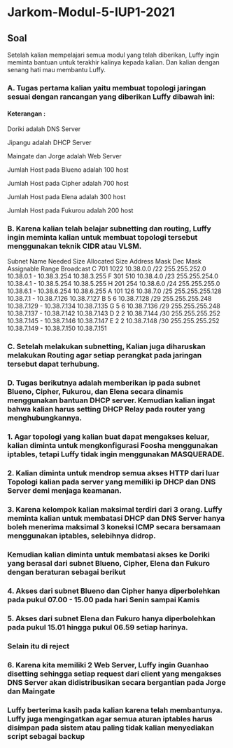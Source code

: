 # Jarkom-Modul-5-IUP1-2021

## Soal

Setelah kalian mempelajari semua modul yang telah diberikan, Luffy ingin meminta bantuan untuk terakhir kalinya kepada kalian. Dan kalian dengan senang hati mau membantu Luffy.

### A. Tugas pertama kalian yaitu membuat topologi jaringan sesuai dengan rancangan yang diberikan Luffy dibawah ini:

#### Keterangan : 

Doriki adalah DNS Server

Jipangu adalah DHCP Server

Maingate dan Jorge adalah Web Server

Jumlah Host pada Blueno adalah 100 host

Jumlah Host pada Cipher adalah 700 host

Jumlah Host pada Elena adalah 300 host

Jumlah Host pada Fukurou adalah 200 host

### B. Karena kalian telah belajar subnetting dan routing, Luffy ingin meminta kalian untuk membuat topologi tersebut menggunakan teknik CIDR atau VLSM.

Subnet Name	Needed Size	Allocated Size	Address	Mask	Dec Mask	Assignable Range	Broadcast
C	701	1022	10.38.0.0	/22	255.255.252.0	10.38.0.1 - 10.38.3.254	10.38.3.255
F	301	510	10.38.4.0	/23	255.255.254.0	10.38.4.1 - 10.38.5.254	10.38.5.255
H	201	254	10.38.6.0	/24	255.255.255.0	10.38.6.1 - 10.38.6.254	10.38.6.255
A	101	126	10.38.7.0	/25	255.255.255.128	10.38.7.1 - 10.38.7.126	10.38.7.127
B	5	6	10.38.7.128	/29	255.255.255.248	10.38.7.129 - 10.38.7.134	10.38.7.135
G	5	6	10.38.7.136	/29	255.255.255.248	10.38.7.137 - 10.38.7.142	10.38.7.143
D	2	2	10.38.7.144	/30	255.255.255.252	10.38.7.145 - 10.38.7.146	10.38.7.147
E	2	2	10.38.7.148	/30	255.255.255.252	10.38.7.149 - 10.38.7.150	10.38.7.151

### C. Setelah melakukan subnetting, Kalian juga diharuskan melakukan Routing agar setiap perangkat pada jaringan tersebut dapat terhubung.

### D. Tugas berikutnya adalah memberikan ip pada subnet Blueno, Cipher, Fukurou, dan Elena secara dinamis menggunakan bantuan DHCP server. Kemudian kalian ingat bahwa kalian harus setting DHCP Relay pada router yang menghubungkannya.

### 1. Agar topologi yang kalian buat dapat mengakses keluar, kalian diminta untuk mengkonfigurasi Foosha menggunakan iptables, tetapi Luffy tidak ingin menggunakan MASQUERADE.

### 2. Kalian diminta untuk mendrop semua akses HTTP dari luar Topologi kalian pada server yang memiliki ip DHCP dan DNS Server demi menjaga keamanan.

### 3. Karena kelompok kalian maksimal terdiri dari 3 orang. Luffy meminta kalian untuk membatasi DHCP dan DNS Server hanya boleh menerima maksimal 3 koneksi ICMP secara bersamaan menggunakan iptables, selebihnya didrop.

### Kemudian kalian diminta untuk membatasi akses ke Doriki yang berasal dari subnet Blueno, Cipher, Elena dan Fukuro dengan beraturan sebagai berikut

### 4. Akses dari subnet Blueno dan Cipher hanya diperbolehkan pada pukul 07.00 - 15.00 pada hari Senin sampai Kamis

### 5. Akses dari subnet Elena dan Fukuro hanya diperbolehkan pada pukul 15.01 hingga pukul 06.59 setiap harinya.

### Selain itu di reject

### 6. Karena kita memiliki 2 Web Server, Luffy ingin Guanhao disetting sehingga setiap request dari client yang mengakses DNS Server akan didistribusikan secara bergantian pada Jorge dan Maingate

### Luffy berterima kasih pada kalian karena telah membantunya. Luffy juga mengingatkan agar semua aturan iptables harus disimpan pada sistem atau paling tidak kalian menyediakan script sebagai backup







